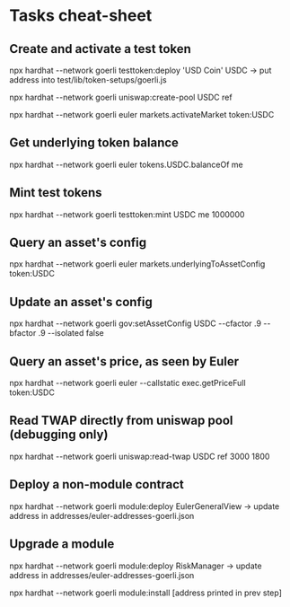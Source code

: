 # Tasks cheat-sheet


## Create and activate a test token

npx hardhat --network goerli testtoken:deploy 'USD Coin' USDC
  -> put address into test/lib/token-setups/goerli.js

npx hardhat --network goerli uniswap:create-pool USDC ref

npx hardhat --network goerli euler markets.activateMarket token:USDC



## Get underlying token balance

npx hardhat --network goerli euler tokens.USDC.balanceOf me


## Mint test tokens

npx hardhat --network goerli testtoken:mint USDC me 1000000



## Query an asset's config

npx hardhat --network goerli euler markets.underlyingToAssetConfig token:USDC


## Update an asset's config

npx hardhat --network goerli gov:setAssetConfig USDC --cfactor .9 --bfactor .9 --isolated false



## Query an asset's price, as seen by Euler

npx hardhat --network goerli euler --callstatic exec.getPriceFull token:USDC


## Read TWAP directly from uniswap pool (debugging only)

npx hardhat --network goerli uniswap:read-twap USDC ref 3000 1800



## Deploy a non-module contract

npx hardhat --network goerli module:deploy EulerGeneralView
  -> update address in addresses/euler-addresses-goerli.json


## Upgrade a module

npx hardhat --network goerli module:deploy RiskManager
  -> update address in addresses/euler-addresses-goerli.json

npx hardhat --network goerli module:install [address printed in prev step]
